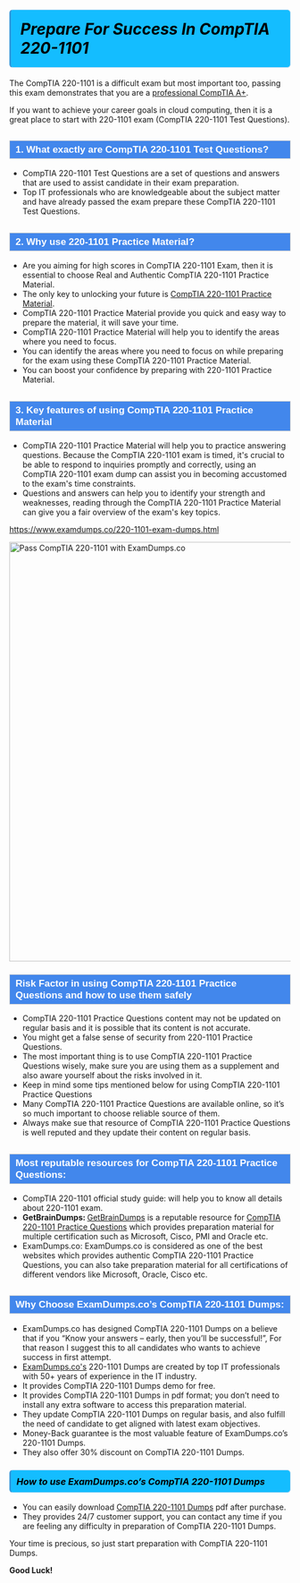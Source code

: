 <h1>                <strong><span style="display: block; color: #000000; background: #14BDFF; border: 0.5px solid #AED6F1; border-left: 3px solid #3498DB; padding: .6em; border-radius: 6px;">                     <em>Prepare For Success In CompTIA 220-1101</em>                </span></strong>            </h1>                                    <p>The CompTIA 220-1101 is a difficult exam but most important too, passing this exam demonstrates that you are a <a href="https://www.examdumps.co/comptia-a-exam-dumps.html">professional CompTIA A+</a>.</p>                        <p>If you want to achieve your career goals in cloud computing, then it is a great place to start with 220-1101 exam (CompTIA 220-1101 <span class="exam_variation">Test Questions</span>).</p>                        <h2 style="background: #4287ec; border: 1px solid #cccccc; padding: 5px 10px;">                <span style="color: #ffffff;">                    <span style="font-size: 11pt;">                        <span style="line-height: normal;">                            <span style="font-family: Calibri,sans-serif;">                                <strong>                                    <span style="font-size: 13.0pt;">1. What exactly are CompTIA 220-1101 <span class="exam_variation">Test Questions</span>?</span>                                </strong>                            </span>                        </span>                    </span>                </span>            </h2>                        <ul>                <li>CompTIA 220-1101 <span class="exam_variation">Test Questions</span> are a set of questions and answers that are used to assist candidate in their exam preparation.</li>                <li>Top IT professionals who are knowledgeable about the subject matter and have already passed the exam prepare these CompTIA 220-1101 <span class="exam_variation">Test Questions</span>.</li>            </ul>                        <h2 style="background: #4287ec; border: 1px solid #cccccc; padding: 5px 10px;">                <span style="color: #ffffff;">                    <span style="font-size: 11pt;">                        <span style="line-height: normal;">                            <span style="font-family: Calibri,sans-serif;">                                <strong>                                    <span style="font-size: 13.0pt;">2. Why use 220-1101 <span class="exam_variation2">Practice Material</span>?</span>                                </strong>                            </span>                        </span>                    </span>                </span>            </h2>                        <ul>                <li>Are you aiming for high scores in CompTIA 220-1101 Exam, then it is essential to choose Real and Authentic CompTIA 220-1101 <span class="exam_variation2">Practice Material</span>. </li>                <li>The only key to unlocking your future is <a href="https://www.examdumps.co/220-1101-exam-dumps.html">CompTIA 220-1101 <span class="exam_variation2">Practice Material</span></a>.</li>                <li>CompTIA 220-1101 <span class="exam_variation2">Practice Material</span> provide you quick and easy way to prepare the material, it will save your time. </li>                <li>CompTIA 220-1101 <span class="exam_variation2">Practice Material</span> will help you to identify the areas where you need to focus.</li>                <li>You can identify the areas where you need to focus on while preparing for the exam using these CompTIA 220-1101 <span class="exam_variation2">Practice Material</span>.</li>                <li>You can boost your confidence by preparing with 220-1101 <span class="exam_variation2">Practice Material</span>.</li>            </ul>                        <h2 style="background: #4287ec; border: 1px solid #cccccc; padding: 5px 10px;">                <span style="color: #ffffff;">                    <span style="font-size: 11pt;">                        <span style="line-height: normal;">                            <span style="font-family: Calibri,sans-serif;">                                <strong>                                    <span style="font-size: 13.0pt;">3. Key features of using CompTIA 220-1101 <span class="exam_variation2">Practice Material</span></span>                                </strong>                            </span>                        </span>                    </span>                </span>            </h2>                        <ul>                <li>CompTIA 220-1101 <span class="exam_variation2">Practice Material</span> will help you to practice answering questions. Because the CompTIA 220-1101 exam is timed, it's crucial to be able to                 respond to inquiries promptly and correctly, using an CompTIA 220-1101 exam dump                 can assist you in becoming accustomed to the exam's time constraints.</li>                <li>Questions and answers can help you to identify your strength and weaknesses, reading through the CompTIA 220-1101 <span class="exam_variation2">Practice Material</span>                 can give you a fair overview of the exam's key topics.</li>            </ul>                        <p><a href="https://www.examdumps.co/220-1101-exam-dumps.html">https://www.examdumps.co/220-1101-exam-dumps.html</a></p>                        <p><a href="https://www.examdumps.co/"><img src="https://www.examdumps.co//images/banners/big-sale-20-percent-discount-offer-examdumps.jpg" class="postImage" alt="Pass CompTIA 220-1101 with ExamDumps.co" width="750"></a></p>                                        <h3 style="background: #4287ec; border: 1px solid #cccccc; padding: 5px 10px;">                <span style="color: #ffffff;">                    <span style="font-size: 11pt;">                        <span style="line-height: normal;">                            <span style="font-family: Calibri,sans-serif;">                                <strong>                                    <span style="font-size: 13.0pt;">Risk Factor in using CompTIA 220-1101 <span class="exam_variation3">Practice Questions</span> and how to use them safely</span>                                </strong>                            </span>                        </span>                    </span>                </span>            </h3>                        <ul>                <li>CompTIA 220-1101 <span class="exam_variation3">Practice Questions</span> content may not be updated on regular basis and it is possible that its content is not accurate.</li>                <li>You might get a false sense of security from 220-1101 <span class="exam_variation3">Practice Questions</span>.</li>                <li>The most important thing is to use CompTIA 220-1101 <span class="exam_variation3">Practice Questions</span> wisely, make sure you are using them as a supplement and also aware yourself about the risks involved in it.</li>                <li>Keep in mind some tips mentioned below for using CompTIA 220-1101 <span class="exam_variation3">Practice Questions</span></li>                <li>Many CompTIA 220-1101 <span class="exam_variation3">Practice Questions</span> are available online, so it’s so much important to choose reliable source of them.</li>                <li>Always make sue that resource of CompTIA 220-1101 <span class="exam_variation3">Practice Questions</span> is well reputed and they update their content on regular basis.</li>            </ul>                                    <h2 style="background: #4287ec; border: 1px solid #cccccc; padding: 5px 10px;">                <span style="color: #ffffff;">                    <span style="font-size: 11pt;">                        <span style="line-height: normal;">                            <span style="font-family: Calibri,sans-serif;">                                <strong>                                    <span style="font-size: 13.0pt;">Most reputable resources for CompTIA 220-1101 <span class="exam_variation3">Practice Questions</span>:</span>                                </strong>                            </span>                        </span>                    </span>                </span>            </h2>                        <ul>                <li>CompTIA 220-1101 official study guide: will help you to know all details about 220-1101 exam.</li>                <li><strong>GetBrainDumps: </strong> <a href="https://www.getbraindumps.com/">GetBrainDumps</a> is a reputable resource for <a href="https://www.examdumps.co/comptia-exam-dumps.html">CompTIA 220-1101 <span class="exam_variation3">Practice Questions</span></a> which provides preparation material for                 multiple certification such as Microsoft, Cisco, PMI and Oracle etc.</li>                <li>ExamDumps.co: ExamDumps.co is considered as one of the best websites which provides authentic CompTIA 220-1101 <span class="exam_variation3">Practice Questions</span>, you can also                 take preparation material for all certifications of different vendors like Microsoft, Oracle, Cisco etc.</li>            </ul>                        <h2 style="background: #4287ec; border: 1px solid #cccccc; padding: 5px 10px;">                <span style="color: #ffffff;">                    <span style="font-size: 11pt;">                        <span style="line-height: normal;">                            <span style="font-family: Calibri,sans-serif;">                                <strong>                                    <span style="font-size: 13.0pt;">Why Choose ExamDumps.co’s CompTIA 220-1101 <span class="exam_variation4">Dumps</span>:</span>                                </strong>                            </span>                        </span>                    </span>                </span>            </h2>                        <ul>                <li>ExamDumps.co has designed CompTIA 220-1101 <span class="exam_variation4">Dumps</span> on a believe that if you “Know your answers – early, then you’ll be successful!”, For that reason I suggest this to all candidates who wants to achieve success in first attempt.</li>                <li><a href="https://www.examdumps.co/">ExamDumps.co's</a> 220-1101 <span class="exam_variation4">Dumps</span> are created by top IT professionals with 50+ years of experience in the IT industry.</li>                <li>It provides CompTIA 220-1101 <span class="exam_variation4">Dumps</span> demo for free. </li>                <li>It provides CompTIA 220-1101 <span class="exam_variation4">Dumps</span> in pdf format; you don’t need to install any extra software to access this preparation material.</li>                <li>They update CompTIA 220-1101 <span class="exam_variation4">Dumps</span> on regular basis, and also fulfill the need of candidate to get aligned with latest exam objectives.</li>                <li>Money-Back guarantee is the most valuable feature of ExamDumps.co’s 220-1101 <span class="exam_variation4">Dumps</span>. </li>                <li>They also offer 30% discount on CompTIA 220-1101 <span class="exam_variation4">Dumps</span>.</li>            </ul>                        <h3>                <strong>                    <span style="display: block; color: #000000; background: #14BDFF; border: 0.5px solid #AED6F1; border-left: 3px solid #3498DB; padding: .6em; border-radius: 6px;">                        <em>How to use ExamDumps.co’s CompTIA 220-1101 <span class="exam_variation4">Dumps</span></em>                    </span>                </strong>            </h3>                        <ul>                <li>You can easily download <a href="https://www.examdumps.co/220-1101-exam-dumps.html">CompTIA 220-1101 <span class="exam_variation4">Dumps</span></a> pdf after purchase.</li>                <li>They provides 24/7 customer support, you can contact any time if you are feeling any difficulty in preparation of CompTIA 220-1101 <span class="exam_variation4">Dumps</span>.</li>            </ul>                        <p>Your time is precious, so just start preparation with CompTIA 220-1101 <span class="exam_variation4">Dumps</span>. </p>            <p><strong>Good Luck!</strong></p>        
